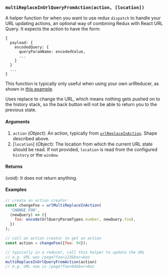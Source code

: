 ### `multiReplaceInUrlQueryFromAction(action, [location])`

A helper function for when you want to use redux `dispatch` to handle your URL updating actions, an optional way of combining Redux with React URL Query. It expects the action to have the form:

```
{
  payload: {
    encodedQuery: {
      queryParamName: encodedValue,
      ...
    }
  }
  ...
}
```

This function is typically only useful when using your own urlReducer, as shown in [this example](https://github.com/pbeshai/react-url-query/tree/master/examples/redux-with-actions).

Uses replace to change the URL, which means nothing gets pushed on to the history stack, so the back button will not be able to return you to the previous state.

#### Arguments

1. `action` (*Object*): An action, typically from [`urlReplaceInAction`](urlReplaceInAction.md). Shape described above.
1. [`location`] (*Object*): The location from which the current URL state should be read. If not provided, `location` is read from the configured `history` or the `window`.

#### Returns

(*void*): It does not return anything.


#### Examples

```js
// create an action creator
const changeFoo = urlMultiReplaceInAction(
  'CHANGE_FOO',
  (newQuery) => ({
    foo: encode(UrlQueryParamTypes.number, newQuery.foo),
  })
);

// call an action creator to get an action
const action = changeFoo({foo: 94});

// typically in a reducer, call this helper to update the URL
// e.g. URL was /page?foo=123&bar=baz
multiReplaceInUrlQueryFromAction(action)
// e.g. URL now is /page?foo=94&bar=baz
```
